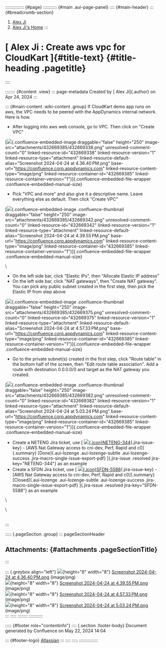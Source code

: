 ::::::::::::::: {#page}
::::::::::: {#main .aui-page-panel}
:::: {#main-header}
::: {#breadcrumb-section}
1.  [Alex Ji](index.html)
2.  [Alex Ji's Home](377815074.html)
:::

# [ Alex Ji : Create aws vpc for CloudKart ]{#title-text} {#title-heading .pagetitle}
::::

:::::::: {#content .view}
::: page-metadata
Created by [ Alex Ji]{.author} on Apr 24, 2024
:::

::: {#main-content .wiki-content .group}
If CloudKart demo app runs on aws, the VPC needs to be peered with the
AppDynamics internal network. Here is how.

-   After logging into aws web console, go to VPC. Then click on
    \"Create VPC\"

[![](attachments/432669385/432669338.png){.confluence-embedded-image
draggable="false" height="250"
image-src="attachments/432669385/432669338.png"
unresolved-comment-count="0" linked-resource-id="432669338"
linked-resource-version="1" linked-resource-type="attachment"
linked-resource-default-alias="Screenshot 2024-04-24 at 4.36.40 PM.png"
base-url="https://confluence.corp.appdynamics.com"
linked-resource-content-type="image/png"
linked-resource-container-id="432669385"
linked-resource-container-version="1"}]{.confluence-embedded-file-wrapper
.confluence-embedded-manual-size}

-   Pick \"VPC and more\" and also give it a descriptive name. Leave
    everything else as default. Then click \"Create VPC\"

[![](attachments/432669385/432669342.png){.confluence-embedded-image
.confluence-thumbnail draggable="false" height="250"
image-src="attachments/432669385/432669342.png"
unresolved-comment-count="0" linked-resource-id="432669342"
linked-resource-version="1" linked-resource-type="attachment"
linked-resource-default-alias="Screenshot 2024-04-24 at 4.39.55 PM.png"
base-url="https://confluence.corp.appdynamics.com"
linked-resource-content-type="image/png"
linked-resource-container-id="432669385"
linked-resource-container-version="1"}]{.confluence-embedded-file-wrapper
.confluence-embedded-manual-size}

\

-   On the left side bar, click \"Elastic IPs\", then \"Allocate Elastic
    IP address\"
-   On the left side bar, click \"NAT gateways\", then \"Create NAT
    gateway\". You can pick any public subnet created in the first step,
    then pick the Elastic IP from step above

[![](attachments/432669385/432669375.png){.confluence-embedded-image
.confluence-thumbnail draggable="false" height="250"
image-src="attachments/432669385/432669375.png"
unresolved-comment-count="0" linked-resource-id="432669375"
linked-resource-version="1" linked-resource-type="attachment"
linked-resource-default-alias="Screenshot 2024-04-24 at 4.57.33 PM.png"
base-url="https://confluence.corp.appdynamics.com"
linked-resource-content-type="image/png"
linked-resource-container-id="432669385"
linked-resource-container-version="1"}]{.confluence-embedded-file-wrapper
.confluence-embedded-manual-size}

-   Go to the private subnet(s) created in the first step, click \"Route
    table\" in the bottom half of the screen, then \"Edit route table
    association\". Add a route with destination 0.0.0.0/0 and target as
    the NAT gateway you created.

[![](attachments/432669385/432669382.png){.confluence-embedded-image
.confluence-thumbnail draggable="false" height="250"
image-src="attachments/432669385/432669382.png"
unresolved-comment-count="0" linked-resource-id="432669382"
linked-resource-version="1" linked-resource-type="attachment"
linked-resource-default-alias="Screenshot 2024-04-24 at 5.03.24 PM.png"
base-url="https://confluence.corp.appdynamics.com"
linked-resource-content-type="image/png"
linked-resource-container-id="432669385"
linked-resource-container-version="1"}]{.confluence-embedded-file-wrapper
.confluence-embedded-manual-size}

-   Create a NETENG Jira ticket, use [
    [![](https://jira.corp.appdynamics.com/secure/viewavatar?size=xsmall&avatarId=16740&avatarType=issuetype){.icon}NETENG-344](https://jira.corp.appdynamics.com/browse/NETENG-344?src=confmacro){.jira-issue-key} -
    [AWS Nat Gateway access to cni-dev, Perf, Rapid and c0]{.summary}
    [Done]{.aui-lozenge .aui-lozenge-subtle .aui-lozenge-success
    .jira-macro-single-issue-export-pdf} ]{.jira-issue .resolved
    jira-key="NETENG-344"} as an example
-   Create a SFDN Jira ticket, use [
    [![](https://jira.corp.appdynamics.com/secure/viewavatar?size=xsmall&avatarId=54903&avatarType=issuetype){.icon}SFDN-5588](https://jira.corp.appdynamics.com/browse/SFDN-5588?src=confmacro){.jira-issue-key} -
    [AWS Nat Gateway access to cni-dev, Perf, Rapid and c0]{.summary}
    [Closed]{.aui-lozenge .aui-lozenge-subtle .aui-lozenge-success
    .jira-macro-single-issue-export-pdf} ]{.jira-issue .resolved
    jira-key="SFDN-5588"} as an example

\

\

\
:::

::::: {.pageSection .group}
::: pageSectionHeader
## Attachments: {#attachments .pageSectionTitle}
:::

::: {.greybox align="left"}
![](images/icons/bullet_blue.gif){height="8" width="8"} [Screenshot
2024-04-24 at 4.36.40 PM.png](attachments/432669385/432669338.png)
(image/png)\
![](images/icons/bullet_blue.gif){height="8" width="8"} [Screenshot
2024-04-24 at 4.39.55 PM.png](attachments/432669385/432669342.png)
(image/png)\
![](images/icons/bullet_blue.gif){height="8" width="8"} [Screenshot
2024-04-24 at 4.57.33 PM.png](attachments/432669385/432669375.png)
(image/png)\
![](images/icons/bullet_blue.gif){height="8" width="8"} [Screenshot
2024-04-24 at 5.03.24 PM.png](attachments/432669385/432669382.png)
(image/png)\
:::
:::::
::::::::
:::::::::::

::::: {#footer role="contentinfo"}
:::: {.section .footer-body}
Document generated by Confluence on May 22, 2024 14:04

::: {#footer-logo}
[Atlassian](https://www.atlassian.com/)
:::
::::
:::::
:::::::::::::::
